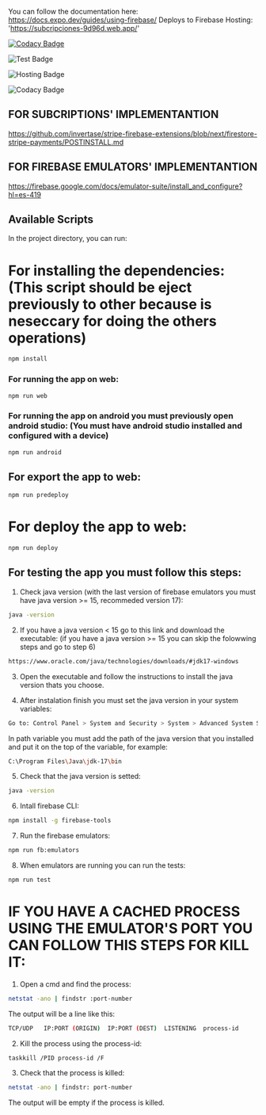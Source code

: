 You can follow the documentation here:
https://docs.expo.dev/guides/using-firebase/
Deploys to Firebase Hosting:
'https://subcripciones-9d96d.web.app/'

[![Codacy Badge](https://api.codacy.com/project/badge/Grade/c06f896ede2d42b8809488e98a4c68b2)](https://app.codacy.com/gh/rubsuadav/react-native-with-firebase?utm_source=github.com&utm_medium=referral&utm_content=rubsuadav/react-native-with-firebase&utm_campaign=Badge_Grade)

![Test Badge](https://github.com/rubsuadav/react-native-with-firebase/actions/workflows/tests.yml/badge.svg)

![Hosting Badge](https://github.com/rubsuadav/react-native-with-firebase/actions/workflows/firebase-hosting-merge.yml/badge.svg)

![Codacy Badge](https://github.com/rubsuadav/react-native-with-firebase/actions/workflows/analysis.yml/badge.svg)

## FOR SUBCRIPTIONS' IMPLEMENTANTION

https://github.com/invertase/stripe-firebase-extensions/blob/next/firestore-stripe-payments/POSTINSTALL.md

## FOR FIREBASE EMULATORS' IMPLEMENTANTION

https://firebase.google.com/docs/emulator-suite/install_and_configure?hl=es-419

## Available Scripts

In the project directory, you can run:

# For installing the dependencies: (This script should be eject previously to other because is neseccary for doing the others operations)

```bash
npm install
```

### For running the app on web:

```bash
npm run web
```

### For running the app on android you must previously open android studio: (You must have android studio installed and configured with a device)

```bash
npm run android
```

## For export the app to web:

```bash
npm run predeploy
```

# For deploy the app to web:

```bash
npm run deploy
```

## For testing the app you must follow this steps:

1.  Check java version (with the last version of firebase emulators you must have java version >= 15, recommeded version 17):

```bash
java -version
```

2.  If you have a java version < 15 go to this link and download the executable: (if you have a java version >= 15 you can skip the folowwing steps and go to step 6)

```bash
https://www.oracle.com/java/technologies/downloads/#jdk17-windows
```

3.  Open the executable and follow the instructions to install the java version thats you choose.

4.  After instalation finish you must set the java version in your system variables:

```bash
Go to: Control Panel > System and Security > System > Advanced System Settings > Environment Variables > System Variables > Path
```

In path variable you must add the path of the java version that you installed and put it on the top of the variable, for example:

```bash
C:\Program Files\Java\jdk-17\bin
```

5.  Check that the java version is setted:

```bash
java -version
```

6.  Intall firebase CLI:

```bash
npm install -g firebase-tools
```

7.  Run the firebase emulators:

```bash
npm run fb:emulators
```

8.  When emulators are running you can run the tests:

```bash
npm run test
```

# IF YOU HAVE A CACHED PROCESS USING THE EMULATOR'S PORT YOU CAN FOLLOW THIS STEPS FOR KILL IT:

1.  Open a cmd and find the process:

```bash
netstat -ano | findstr :port-number
```

The output will be a line like this:

```bash
TCP/UDP   IP:PORT (ORIGIN)  IP:PORT (DEST)  LISTENING  process-id
```

2.  Kill the process using the process-id:

```bash
taskkill /PID process-id /F
```

3.  Check that the process is killed:

```bash
netstat -ano | findstr: port-number
```

The output will be empty if the process is killed.
